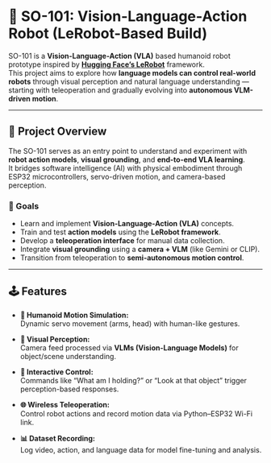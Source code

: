 # 🤖 SO-101: Vision-Language-Action Robot (LeRobot-Based Build)

SO-101 is a **Vision-Language-Action (VLA)** based humanoid robot prototype inspired by **[Hugging Face’s LeRobot](https://huggingface.co/lerobot)** framework.  
This project aims to explore how **language models can control real-world robots** through visual perception and natural language understanding — starting with teleoperation and gradually evolving into **autonomous VLM-driven motion**.

---

## 🎯 Project Overview

The SO-101 serves as an entry point to understand and experiment with **robot action models**, **visual grounding**, and **end-to-end VLA learning**.  
It bridges software intelligence (AI) with physical embodiment through ESP32 microcontrollers, servo-driven motion, and camera-based perception.

### 🧠 Goals
- Learn and implement **Vision-Language-Action (VLA)** concepts.
- Train and test **action models** using the **LeRobot framework**.
- Develop a **teleoperation interface** for manual data collection.
- Integrate **visual grounding** using a **camera + VLM** (like Gemini or CLIP).
- Transition from teleoperation to **semi-autonomous motion control**.

---

## 🕹️ Features

- **🧍 Humanoid Motion Simulation:**  
  Dynamic servo movement (arms, head) with human-like gestures.

- **🎥 Visual Perception:**  
  Camera feed processed via **VLMs (Vision-Language Models)** for object/scene understanding.

- **🎤 Interactive Control:**  
  Commands like “What am I holding?” or “Look at that object” trigger perception-based responses.

- **🌐 Wireless Teleoperation:**  
  Control robot actions and record motion data via Python–ESP32 Wi-Fi link.

- **📊 Dataset Recording:**  
  Log video, action, and language data for model fine-tuning and analysis.


